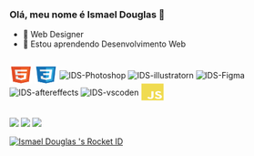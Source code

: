 ### Olá, meu nome é Ismael Douglas 👋
- 🔭 Web Designer
- 🌱 Estou aprendendo Desenvolvimento Web

<div style="display: inline_block"><br>
  <img align="center" alt="IDS-Ts" height="30" width="40" src="https://raw.githubusercontent.com/devicons/devicon/master/icons/html5/html5-original.svg">
  <img align="center" alt="IDS-CSS" height="30" width="40" src="https://raw.githubusercontent.com/devicons/devicon/master/icons/css3/css3-original.svg">
  <img align="center" alt="IDS-Photoshop" height="30" width="40" src='https://cdn.jsdelivr.net/gh/devicons/devicon/icons/photoshop/photoshop-line.svg'">
  <img align="center" alt="IDS-illustratorn" height="30" width="40" src='https://cdn.jsdelivr.net/gh/devicons/devicon/icons/illustrator/illustrator-line.svg'">
  <img align="center" alt="IDS-Figma" height="30" width="40" src='https://cdn.jsdelivr.net/gh/devicons/devicon/icons/figma/figma-original.svg'">
  <img align="center" alt="IDS-aftereffects" height="30" width="40" src='https://cdn.jsdelivr.net/gh/devicons/devicon/icons/aftereffects/aftereffects-original.svg'">
  <img align="center" alt="IDS-vscoden" height="30" width="40" src='https://cdn.jsdelivr.net/gh/devicons/devicon/icons/vscode/vscode-original-wordmark.svg'">
  <img align="center" alt="Rafa-Js" height="30" width="40" src="https://raw.githubusercontent.com/devicons/devicon/master/icons/javascript/javascript-plain.svg">
</div>

##

<div>
    <a href="https://www.behance.net/ismaeldouglas" target="_blank"><img src="https://img.shields.io/badge/-Behance-blue?style=for-the-badge&logo=behance&logoColor=white" target="_blank"></a>  
  <a href = "mailto:ismaeldouglas.silva20@gmail.com"><img src="https://img.shields.io/badge/-Gmail-%23333?style=for-the-badge&logo=gmail&logoColor=white" target="_blank"></a>
  <a href="https://www.linkedin.com/in/ismael-douglas-silva" target="_blank"><img src="https://img.shields.io/badge/-LinkedIn-%230077B5?style=for-the-badge&logo=linkedin&logoColor=white" target="_blank"></a>
</div>

<a href="https://app.rocketseat.com.br/me/isdouglassilva20"><img src="https://app.rocketseat.com.br/api/rocketid/share?slug=isdouglassilva20&type=card" width="80" alt="Ismael Douglas 's Rocket ID"/></a>
